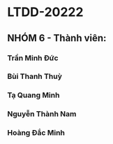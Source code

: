 # LTDD-20222
## NHÓM 6 - Thành viên:
### Trần Minh Đức
### Bùi Thanh Thuỳ
### Tạ Quang Minh
### Nguyễn Thành Nam
### Hoàng Đắc Minh
